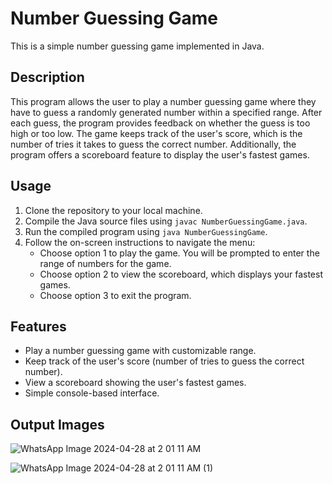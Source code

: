 # Number Guessing Game

This is a simple number guessing game implemented in Java.

## Description

This program allows the user to play a number guessing game where they have to guess a randomly generated number within a specified range. After each guess, the program provides feedback on whether the guess is too high or too low. The game keeps track of the user's score, which is the number of tries it takes to guess the correct number. Additionally, the program offers a scoreboard feature to display the user's fastest games.

## Usage

1. Clone the repository to your local machine.
2. Compile the Java source files using `javac NumberGuessingGame.java`.
3. Run the compiled program using `java NumberGuessingGame`.
4. Follow the on-screen instructions to navigate the menu:
    - Choose option 1 to play the game. You will be prompted to enter the range of numbers for the game.
    - Choose option 2 to view the scoreboard, which displays your fastest games.
    - Choose option 3 to exit the program.
  
## Features

- Play a number guessing game with customizable range.
- Keep track of the user's score (number of tries to guess the correct number).
- View a scoreboard showing the user's fastest games.
- Simple console-based interface.

## Output Images

![WhatsApp Image 2024-04-28 at 2 01 11 AM](https://github.com/Kashyapriya/Tic-tac-toe/assets/95755693/39b9b391-b752-4f45-994a-e82c7576753e)

![WhatsApp Image 2024-04-28 at 2 01 11 AM (1)](https://github.com/Kashyapriya/Tic-tac-toe/assets/95755693/05e6bd32-e176-47df-8c98-526caf0969f8)
